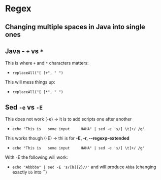 # Regex

## Changing multiple spaces in Java into single ones

## Java - `+` vs `*`

This is where `+` and `*` characters matters:
 - `replaceAll("[ ]+", " ")`

This will mess things up:
 - `replaceAll("[ ]*", " ")`

## Sed `-e` vs `-E`

This does not work (-e) -> it is to add scripts one after another

 - `echo "This is   some input     HAHA" | sed -e 's/[ \t]+/ /g'`

This works though (-E) -> thi is for **-E, -r, --regexp-extended**

 - `echo "This is   some input     HAHA" | sed -e 's/[ \t]+/ /g'`

With -E the following will work:
 - `echo "Abbbba" | sed -E 's/[b]{2}//'` and will produce `Abba` (changing exactly `bb` into ``)

